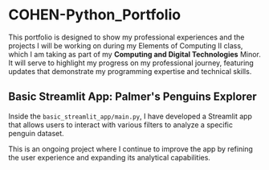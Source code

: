 # COHEN-Python_Portfolio

 
This portfolio is designed to show my professional experiences and the projects I will be working on during my Elements of Computing II class, which I am taking as part of my **Computing and Digital Technologies** Minor. It will serve to highlight my progress on my professional journey, featuring updates that demonstrate my programming expertise and technical skills.


## Basic Streamlit App: Palmer's Penguins Explorer
Inside the `basic_streamlit_app/main.py`, I have developed a Streamlit app that allows users to interact with various filters to analyze a specific penguin dataset. 

This is an ongoing project where I continue to improve the app by refining the user experience and expanding its analytical capabilities.


